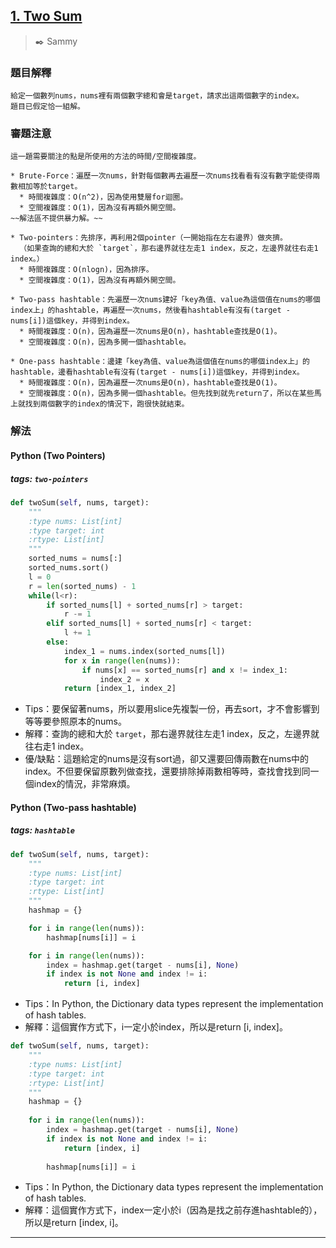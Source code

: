 ## [1. Two Sum](https://leetcode.com/problems/two-sum/)
> :black_nib: Sammy
### 題目解釋
    給定一個數列nums，nums裡有兩個數字總和會是target，請求出這兩個數字的index。
    題目已假定恰一組解。
### 審題注意
    這一題需要關注的點是所使用的方法的時間/空間複雜度。

    * Brute-Force：遍歷一次nums，針對每個數再去遍歷一次nums找看看有沒有數字能使得兩數相加等於target。
      * 時間複雜度：O(n^2)，因為使用雙層for迴圈。
      * 空間複雜度：O(1)，因為沒有再額外開空間。
    ~~解法區不提供暴力解。~~
    
    * Two-pointers：先排序，再利用2個pointer（一開始指在左右邊界）做夾擠。  
      （如果查詢的總和大於 `target`，那右邊界就往左走1 index，反之，左邊界就往右走1 index。）
      * 時間複雜度：O(nlogn)，因為排序。
      * 空間複雜度：O(1)，因為沒有再額外開空間。
    
    * Two-pass hashtable：先遍歷一次nums建好「key為值、value為這個值在nums的哪個index上」的hashtable，再遍歷一次nums，然後看hashtable有沒有(target - nums[i])這個key，并得到index。
      * 時間複雜度：O(n)，因為遍歷一次nums是O(n)，hashtable查找是O(1)。
      * 空間複雜度：O(n)，因為多開一個hashtable。

    * One-pass hashtable：邊建「key為值、value為這個值在nums的哪個index上」的hashtable，邊看hashtable有沒有(target - nums[i])這個key，并得到index。
      * 時間複雜度：O(n)，因為遍歷一次nums是O(n)，hashtable查找是O(1)。
      * 空間複雜度：O(n)，因為多開一個hashtable。但先找到就先return了，所以在某些馬上就找到兩個數字的index的情況下，跑很快就結束。

### 解法
#### Python (Two Pointers)
##### tags: `two-pointers`
```python
def twoSum(self, nums, target):
    """
    :type nums: List[int]
    :type target: int
    :rtype: List[int]
    """
    sorted_nums = nums[:]
    sorted_nums.sort()
    l = 0
    r = len(sorted_nums) - 1
    while(l<r):
        if sorted_nums[l] + sorted_nums[r] > target:
            r -= 1
        elif sorted_nums[l] + sorted_nums[r] < target:
            l += 1
        else:
            index_1 = nums.index(sorted_nums[l])
            for x in range(len(nums)):
                if nums[x] == sorted_nums[r] and x != index_1:
                    index_2 = x
            return [index_1, index_2]
```
- Tips：要保留著nums，所以要用slice先複製一份，再去sort，才不會影響到等等要參照原本的nums。
- 解釋：查詢的總和大於 `target`，那右邊界就往左走1 index，反之，左邊界就往右走1 index。
- 優/缺點：這題給定的nums是沒有sort過，卻又還要回傳兩數在nums中的index。不但要保留原數列做查找，還要排除掉兩數相等時，查找會找到同一個index的情況，非常麻煩。

#### Python (Two-pass hashtable)
##### tags: `hashtable`
```python
def twoSum(self, nums, target):
    """
    :type nums: List[int]
    :type target: int
    :rtype: List[int]
    """
    hashmap = {}

    for i in range(len(nums)):
        hashmap[nums[i]] = i

    for i in range(len(nums)):
        index = hashmap.get(target - nums[i], None)
        if index is not None and index != i:
            return [i, index]

```
- Tips：In Python, the Dictionary data types represent the implementation of hash tables.
- 解釋：這個實作方式下，i一定小於index，所以是return [i, index]。

```python
def twoSum(self, nums, target):
    """
    :type nums: List[int]
    :type target: int
    :rtype: List[int]
    """
    hashmap = {}
        
    for i in range(len(nums)):
        index = hashmap.get(target - nums[i], None)
        if index is not None and index != i:
            return [index, i]
        
        hashmap[nums[i]] = i
```
- Tips：In Python, the Dictionary data types represent the implementation of hash tables.
- 解釋：這個實作方式下，index一定小於i（因為是找之前存進hashtable的），所以是return [index, i]。
---
